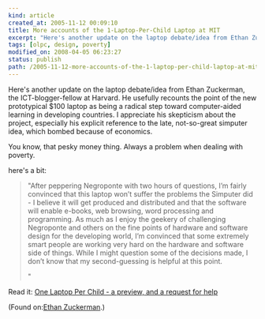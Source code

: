 ```yaml
--- 
kind: article
created_at: 2005-11-12 00:09:10
title: More accounts of the 1-Laptop-Per-Child Laptop at MIT
excerpt: "Here's another update on the laptop debate/idea from Ethan Zuckerman"
tags: [olpc, design, poverty]
modified_on: 2008-04-05 06:23:27
status: publish 
path: /2005-11-12-more-accounts-of-the-1-laptop-per-child-laptop-at-mit
---
```



Here's another update on the laptop debate/idea from Ethan Zuckerman, the ICT-blogger-fellow at Harvard. He usefully recounts the point of the new prototypical $100 laptop as being a radical step toward computer-aided learning in developing countries. I appreciate his skepticism about the project, especially his explicit reference to the late, not-so-great simputer idea, which bombed because of economics. 

You know, that pesky money thing. Always a problem when dealing with poverty.</p>

here's a bit: 
<blockquote class="money">
"After peppering Negroponte with two hours of questions, I&rsquo;m fairly convinced that this laptop won&rsquo;t suffer the problems the Simputer did - I believe it will get produced and distributed and that the software will enable e-books, web browsing, word processing and programming. As much as I enjoy the geekery of challenging Negroponte and others on the fine points of hardware and software design for the developing world, I&rsquo;m convinced that some extremely smart people are working very hard on the hardware and software side of things. While I might question some of the decisions made, I don&rsquo;t know that my second-guessing is helpful at this point.

"
</blockquote>

<p>Read it: <a href="http://www.ethanzuckerman.com/blog/?p=241">One Laptop Per Child - a preview, and a request for help</a></p>
<p>(Found on:<a href="http://www.ethanzuckerman.com/blog">Ethan Zuckerman</a>.)</p>